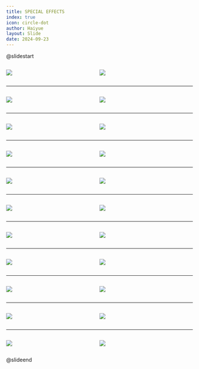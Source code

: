 ```yaml
---
title: SPECIAL EFFECTS
index: true
icon: circle-dot
author: Haiyue
layout: Slide
date: 2024-09-23
---
```

 
@slidestart

<div style="display:flex">
<div style="flex:1">

![](/reading/english/Level-T/SPECIAL%20EFFECTS/001.webp)
</div>
<div style="flex:1">

![](/reading/english/Level-T/SPECIAL%20EFFECTS/002.webp)
</div>
</div>

---

<div style="display:flex">
<div style="flex:1">

![](/reading/english/Level-T/SPECIAL%20EFFECTS/003.webp)
</div>
<div style="flex:1">

![](/reading/english/Level-T/SPECIAL%20EFFECTS/004.webp)
</div>
</div>

---

<div style="display:flex">
<div style="flex:1">

![](/reading/english/Level-T/SPECIAL%20EFFECTS/005.webp)
</div>
<div style="flex:1">

![](/reading/english/Level-T/SPECIAL%20EFFECTS/006.webp)
</div>
</div>

---

<div style="display:flex">
<div style="flex:1">

![](/reading/english/Level-T/SPECIAL%20EFFECTS/007.webp)
</div>
<div style="flex:1">

![](/reading/english/Level-T/SPECIAL%20EFFECTS/008.webp)
</div>
</div>

---

<div style="display:flex">
<div style="flex:1">

![](/reading/english/Level-T/SPECIAL%20EFFECTS/009.webp)
</div>
<div style="flex:1">

![](/reading/english/Level-T/SPECIAL%20EFFECTS/010.webp)
</div>
</div>

---

<div style="display:flex">
<div style="flex:1">

![](/reading/english/Level-T/SPECIAL%20EFFECTS/011.webp)
</div>
<div style="flex:1">

![](/reading/english/Level-T/SPECIAL%20EFFECTS/012.webp)
</div>
</div>

---

<div style="display:flex">
<div style="flex:1">

![](/reading/english/Level-T/SPECIAL%20EFFECTS/013.webp)
</div>
<div style="flex:1">

![](/reading/english/Level-T/SPECIAL%20EFFECTS/014.webp)
</div>
</div>

---

<div style="display:flex">
<div style="flex:1">

![](/reading/english/Level-T/SPECIAL%20EFFECTS/015.webp)
</div>
<div style="flex:1">

![](/reading/english/Level-T/SPECIAL%20EFFECTS/016.webp)
</div>
</div>

---

<div style="display:flex">
<div style="flex:1">

![](/reading/english/Level-T/SPECIAL%20EFFECTS/017.webp)
</div>
<div style="flex:1">

![](/reading/english/Level-T/SPECIAL%20EFFECTS/018.webp)
</div>
</div>

---

<div style="display:flex">
<div style="flex:1">

![](/reading/english/Level-T/SPECIAL%20EFFECTS/019.webp)
</div>
<div style="flex:1">

![](/reading/english/Level-T/SPECIAL%20EFFECTS/020.webp)
</div>
</div>

---

<div style="display:flex">
<div style="flex:1">

![](/reading/english/Level-T/SPECIAL%20EFFECTS/021.webp)
</div>
<div style="flex:1">

![](/reading/english/Level-T/SPECIAL%20EFFECTS/022.webp)
</div>
</div>

@slideend